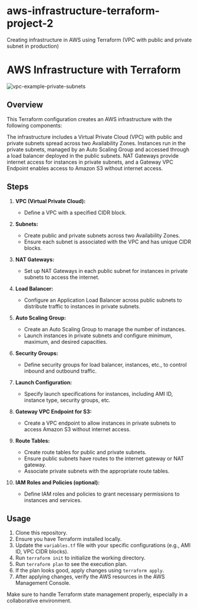 # aws-infrastructure-terraform-project-2
Creating infrastructure in AWS using Terraform (VPC with public and private subnet in production)
# AWS Infrastructure with Terraform



![vpc-example-private-subnets](https://github.com/KANDUKURIsaikrishna/aws-infrastructure-terraform-project-2/assets/50510272/e7a70360-e4d4-449c-8598-c54258a5b179)

## Overview
This Terraform configuration creates an AWS infrastructure with the following components:

The infrastructure includes a Virtual Private Cloud (VPC) with public and private subnets spread across two Availability Zones. Instances run in the private subnets, managed by an Auto Scaling Group and accessed through a load balancer deployed in the public subnets. NAT Gateways provide internet access for instances in private subnets, and a Gateway VPC Endpoint enables access to Amazon S3 without internet access.

## Steps

1. **VPC (Virtual Private Cloud):**
   - Define a VPC with a specified CIDR block.

2. **Subnets:**
   - Create public and private subnets across two Availability Zones.
   - Ensure each subnet is associated with the VPC and has unique CIDR blocks.

3. **NAT Gateways:**
   - Set up NAT Gateways in each public subnet for instances in private subnets to access the internet.

4. **Load Balancer:**
   - Configure an Application Load Balancer across public subnets to distribute traffic to instances in private subnets.

5. **Auto Scaling Group:**
   - Create an Auto Scaling Group to manage the number of instances.
   - Launch instances in private subnets and configure minimum, maximum, and desired capacities.

6. **Security Groups:**
   - Define security groups for load balancer, instances, etc., to control inbound and outbound traffic.

7. **Launch Configuration:**
   - Specify launch specifications for instances, including AMI ID, instance type, security groups, etc.

8. **Gateway VPC Endpoint for S3:**
   - Create a VPC endpoint to allow instances in private subnets to access Amazon S3 without internet access.

9. **Route Tables:**
   - Create route tables for public and private subnets.
   - Ensure public subnets have routes to the internet gateway or NAT gateway.
   - Associate private subnets with the appropriate route tables.

10. **IAM Roles and Policies (optional):**
    - Define IAM roles and policies to grant necessary permissions to instances and services.

## Usage

1. Clone this repository.
2. Ensure you have Terraform installed locally.
3. Update the `variables.tf` file with your specific configurations (e.g., AMI ID, VPC CIDR blocks).
4. Run `terraform init` to initialize the working directory.
5. Run `terraform plan` to see the execution plan.
6. If the plan looks good, apply changes using `terraform apply`.
7. After applying changes, verify the AWS resources in the AWS Management Console.

Make sure to handle Terraform state management properly, especially in a collaborative environment.

